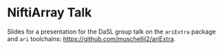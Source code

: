 
<!-- README.md is generated from README.Rmd. Please edit that file -->

# NiftiArray Talk

Slides for a presentation for the DaSL group talk on the `ariExtra`
package and `ari` toolchains: <https://github.com/muschellij2/ariExtra>.
